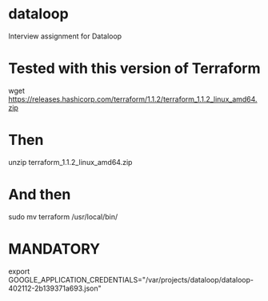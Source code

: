 # dataloop
Interview assignment for Dataloop

# Tested with this version of Terraform
wget https://releases.hashicorp.com/terraform/1.1.2/terraform_1.1.2_linux_amd64.zip

# Then
unzip terraform_1.1.2_linux_amd64.zip

# And then
sudo mv terraform /usr/local/bin/

# MANDATORY
export GOOGLE_APPLICATION_CREDENTIALS="/var/projects/dataloop/dataloop-402112-2b139371a693.json"
